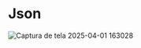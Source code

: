 # Json
![Captura de tela 2025-04-01 163028](https://github.com/user-attachments/assets/35815cc6-6988-42f0-8cfd-769d232dd4ac)

 

